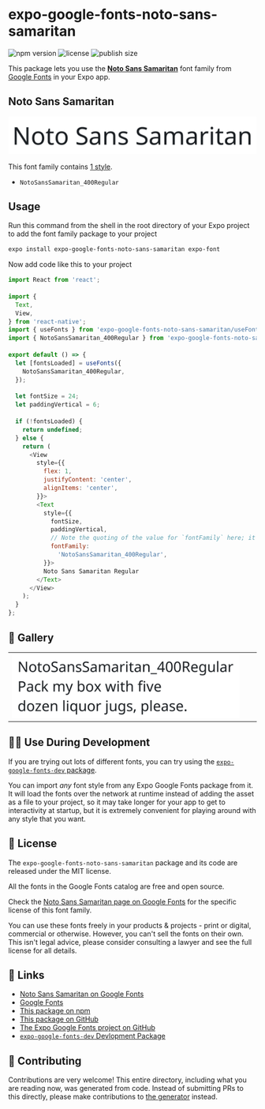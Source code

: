 # expo-google-fonts-noto-sans-samaritan

![npm version](https://flat.badgen.net/npm/v/expo-google-fonts-noto-sans-samaritan)
![license](https://flat.badgen.net/github/license/expo/google-fonts)
![publish size](https://flat.badgen.net/packagephobia/install/expo-google-fonts-noto-sans-samaritan)

This package lets you use the [**Noto Sans Samaritan**](https://fonts.google.com/specimen/Noto+Sans+Samaritan) font family from [Google Fonts](https://fonts.google.com/) in your Expo app.

## Noto Sans Samaritan

![Noto Sans Samaritan](./font-family.png)

This font family contains [1 style](#-gallery).

- `NotoSansSamaritan_400Regular`

## Usage

Run this command from the shell in the root directory of your Expo project to add the font family package to your project
```sh
expo install expo-google-fonts-noto-sans-samaritan expo-font
```

Now add code like this to your project
```js
import React from 'react';

import {
  Text,
  View,
} from 'react-native';
import { useFonts } from 'expo-google-fonts-noto-sans-samaritan/useFonts';
import { NotoSansSamaritan_400Regular } from 'expo-google-fonts-noto-sans-samaritan/400Regular';

export default () => {
  let [fontsLoaded] = useFonts({
    NotoSansSamaritan_400Regular,
  });

  let fontSize = 24;
  let paddingVertical = 6;

  if (!fontsLoaded) {
    return undefined;
  } else {
    return (
      <View
        style={{
          flex: 1,
          justifyContent: 'center',
          alignItems: 'center',
        }}>
        <Text
          style={{
            fontSize,
            paddingVertical,
            // Note the quoting of the value for `fontFamily` here; it expects a string!
            fontFamily:
              'NotoSansSamaritan_400Regular',
          }}>
          Noto Sans Samaritan Regular
        </Text>
      </View>
    );
  }
};

```

## 🔡 Gallery


||||
|-|-|-|
|![NotoSansSamaritan_400Regular](.//400Regular/NotoSansSamaritan_400Regular.ttf.png)||||


## 👩‍💻 Use During Development

If you are trying out lots of different fonts, you can try using the [`expo-google-fonts-dev` package](https://github.com/freeboub/google-fonts/tree/master/font-packages/dev#readme).

You can import *any* font style from any Expo Google Fonts package from it. It will load the fonts
over the network at runtime instead of adding the asset as a file to your project, so it may take longer
for your app to get to interactivity at startup, but it is extremely convenient
for playing around with any style that you want.

## 📖 License

The `expo-google-fonts-noto-sans-samaritan` package and its code are released under the MIT license.

All the fonts in the Google Fonts catalog are free and open source.

Check the [Noto Sans Samaritan page on Google Fonts](https://fonts.google.com/specimen/Noto+Sans+Samaritan) for the specific license of this font family.

You can use these fonts freely in your products & projects - print or digital, commercial or otherwise. However, you can't sell the fonts on their own. This isn't legal advice, please consider consulting a lawyer and see the full license for all details.

## 🔗 Links

- [Noto Sans Samaritan on Google Fonts](https://fonts.google.com/specimen/Noto+Sans+Samaritan)
- [Google Fonts](https://fonts.google.com/)
- [This package on npm](https://www.npmjs.com/package/expo-google-fonts-noto-sans-samaritan)
- [This package on GitHub](https://github.com/freeboub/google-fonts/tree/master/font-packages/noto-sans-samaritan)
- [The Expo Google Fonts project on GitHub](https://github.com/freeboub/google-fonts)
- [`expo-google-fonts-dev` Devlopment Package](https://github.com/freeboub/google-fonts/tree/master/font-packages/dev)

## 🤝 Contributing

Contributions are very welcome! This entire directory, including what you are reading now, was generated from code. Instead of submitting PRs to this directly, please make contributions to [the generator](https://github.com/freeboub/google-fonts/tree/master/packages/generator) instead.
